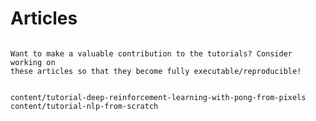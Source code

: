 # Articles

```{admonition} Help improve the tutorials!

Want to make a valuable contribution to the tutorials? Consider working on
these articles so that they become fully executable/reproducible!
```

```{toctree}

content/tutorial-deep-reinforcement-learning-with-pong-from-pixels
content/tutorial-nlp-from-scratch
```
